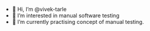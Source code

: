 - 👋 Hi, I’m @vivek-tarle
- 👀 I’m interested in manual software testing
- 🌱 I’m currently practising concept of manual testing.

<!---
vivek-tarle/vivek-tarle is a ✨ special ✨ repository because its `README.md` (this file) appears on your GitHub profile.
You can click the Preview link to take a look at your changes.
--->
